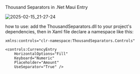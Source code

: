 Thousand Separators in .Net Maui Entry

![2025-02-15_21-27-24](https://github.com/user-attachments/assets/312f63d0-745a-4f20-ae7d-2ec7fac711ff)


how to use:
add the ThousandSeparators.dll to your project's dependencies, then in Xaml file declare a namespace like this:
```
xmlns:controls="clr-namespace:ThousandSeparators.Controls"

<controls:CurrencyEntry
    HorizontalOptions="Fill"
    Keyboard="Numeric"
    Placeholder="Amount"
    UseSeparator="True" />
```
